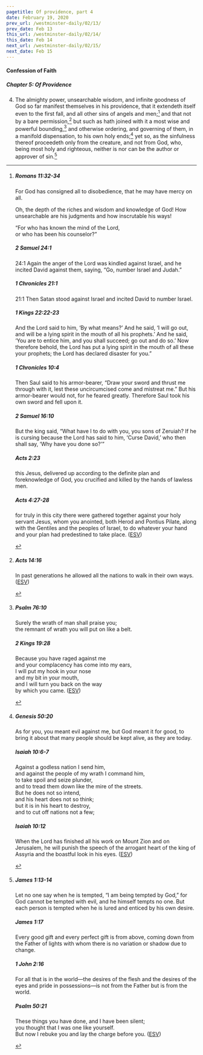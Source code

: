 ```yaml
---
pagetitle: Of providence, part 4
date: February 19, 2020
prev_url: /westminster-daily/02/13/
prev_date: Feb 13
this_url: /westminster-daily/02/14/
this_date: Feb 14
next_url: /westminster-daily/02/15/
next_date: Feb 15
---
```


#### Confession of Faith

##### Chapter 5: Of Providence

4. The almighty power, unsearchable wisdom, and infinite goodness of God so far manifest themselves in his providence, that it extendeth itself even to the first fall, and all other sins of angels and men;[^fnref:wcf1] and that not by a bare permission,[^fnref:wcf2] but such as hath joined with it a most wise and powerful bounding,[^fnref:wcf3] and otherwise ordering, and governing of them, in a manifold dispensation, to his own holy ends;[^fnref:wcf4] yet so, as the sinfulness thereof proceedeth only from the creature, and not from God, who, being most holy and righteous, neither is nor can be the author or approver of sin.[^fnref:wcf5]

[^fnref:wcf1]: <div class="esv"><h5>Romans 11:32-34</h5> <div class="esv-text"><p id="p45011032.01-1">For God has consigned all to disobedience, that he may have mercy on all.</p>  <p id="p45011033.01-1">Oh, the depth of the riches and wisdom and knowledge of God! How unsearchable are his judgments and how inscrutable his ways!</p>  <div class="block-indent"> <p class="line-group" id="p45011034.01-1">&#8220;For who has known the mind of the Lord,<br /> <span class="indent"></span>or who has been his counselor?&#8221;</p> </div> </div><h5>2 Samuel 24:1</h5> <div class="esv-text"> <p id="p10024001.03-2"><span class="chapter-num" id="v10024001-2">24:1&nbsp;</span>Again the anger of the <span class="small-caps">Lord</span> was kindled against Israel, and he incited David against them, saying, &#8220;Go, number Israel and Judah.&#8221;</p> </div><h5>1 Chronicles 21:1</h5> <div class="esv-text"> <p id="p13021001.05-3"><span class="chapter-num" id="v13021001-3">21:1&nbsp;</span>Then Satan stood against Israel and incited David to number Israel.</p> </div><h5>1 Kings 22:22-23</h5> <div class="esv-text"><p id="p11022022.01-4">And the <span class="small-caps">Lord</span> said to him, &#8216;By what means?&#8217; And he said, &#8216;I will go out, and will be a lying spirit in the mouth of all his prophets.&#8217; And he said, &#8216;You are to entice him, and you shall succeed; go out and do so.&#8217; Now therefore behold, the <span class="small-caps">Lord</span> has put a lying spirit in the mouth of all these your prophets; the <span class="small-caps">Lord</span> has declared disaster for you.&#8221;</p> </div><h5>1 Chronicles 10:4</h5> <div class="esv-text"><p id="p13010004.01-5">Then Saul said to his armor-bearer, &#8220;Draw your sword and thrust me through with it, lest these uncircumcised come and mistreat me.&#8221; But his armor-bearer would not, for he feared greatly. Therefore Saul took his own sword and fell upon it.</p> </div><h5>2 Samuel 16:10</h5> <div class="esv-text"><p id="p10016010.01-6">But the king said, &#8220;What have I to do with you, you sons of Zeruiah? If he is cursing because the <span class="small-caps">Lord</span> has said to him, &#8216;Curse David,&#8217; who then shall say, &#8216;Why have you done so?&#8217;&#8221;</p> </div><h5>Acts 2:23</h5> <div class="esv-text"><p id="p44002023.01-7">this Jesus, delivered up according to the definite plan and foreknowledge of God, you crucified and killed by the hands of lawless men.</p> </div><h5>Acts 4:27-28</h5> <div class="esv-text"><p class="same-paragraph" id="p44004027.01-8">for truly in this city there were gathered together against your holy servant Jesus, whom you anointed, both Herod and Pontius Pilate, along with the Gentiles and the peoples of Israel, to do whatever your hand and your plan had predestined to take place.  (<a href="http://www.esv.org" class="copyright">ESV</a>)</p> </div> </div>

[^fnref:wcf2]: <div class="esv"><h5>Acts 14:16</h5> <div class="esv-text"><p id="p44014016.01-1">In past generations he allowed all the nations to walk in their own ways.  (<a href="http://www.esv.org" class="copyright">ESV</a>)</p> </div> </div>

[^fnref:wcf3]: <div class="esv"><h5>Psalm 76:10</h5> <div class="esv-text"><div class="block-indent"> <p class="line-group" id="p19076010.01-1">Surely the wrath of man shall praise you;<br /> <span class="indent"></span>the remnant of wrath you will put on like a belt.</p> </div> </div><h5>2 Kings 19:28</h5> <div class="esv-text"><div class="block-indent"> <p class="line-group" id="p12019028.01-2">Because you have raged against me<br /> <span class="indent"></span>and your complacency has come into my ears,<br /> I will put my hook in your nose<br /> <span class="indent"></span>and my bit in your mouth,<br /> and I will turn you back on the way<br /> <span class="indent"></span>by which you came.  (<a href="http://www.esv.org" class="copyright">ESV</a>)</p> </div> </div> </div>

[^fnref:wcf4]: <div class="esv"><h5>Genesis 50:20</h5> <div class="esv-text"><p id="p01050020.01-1">As for you, you meant evil against me, but God meant it for good, to bring it about that many people should be kept alive, as they are today.</p> </div><h5>Isaiah 10:6-7</h5> <div class="esv-text"><div class="block-indent"> <p class="line-group" id="p23010006.01-2">Against a godless nation I send him,<br /> <span class="indent"></span>and against the people of my wrath I command him,<br /> to take spoil and seize plunder,<br /> <span class="indent"></span>and to tread them down like the mire of the streets.<br />  But he does not so intend,<br /> <span class="indent"></span>and his heart does not so think;<br /> but it is in his heart to destroy,<br /> <span class="indent"></span>and to cut off nations not a few;</p> </div> </div><h5>Isaiah 10:12</h5> <div class="esv-text"><p id="p23010012.01-3">When the Lord has finished all his work on Mount Zion and on Jerusalem, he will punish the speech of the arrogant heart of the king of Assyria and the boastful look in his eyes.  (<a href="http://www.esv.org" class="copyright">ESV</a>)</p> </div> </div>

[^fnref:wcf5]: <div class="esv"><h5>James 1:13-14</h5> <div class="esv-text"><p id="p59001013.01-1">Let no one say when he is tempted, &#8220;I am being tempted by God,&#8221; for God cannot be tempted with evil, and he himself tempts no one. But each person is tempted when he is lured and enticed by his own desire.</p> </div><h5>James 1:17</h5> <div class="esv-text"><p id="p59001017.01-2">Every good gift and every perfect gift is from above, coming down from the Father of lights with whom there is no variation or shadow due to change.</p> </div><h5>1 John 2:16</h5> <div class="esv-text"><p id="p62002016.01-3">For all that is in the world&#8212;the desires of the flesh and the desires of the eyes and pride in possessions&#8212;is not from the Father but is from the world.</p> </div><h5>Psalm 50:21</h5> <div class="esv-text"><div class="block-indent"> <p class="line-group" id="p19050021.01-4">These things you have done, and I have been silent;<br /> <span class="indent"></span>you thought that I was one like yourself.<br /> But now I rebuke you and lay the charge before you.  (<a href="http://www.esv.org" class="copyright">ESV</a>)</p> </div> </div> </div>

